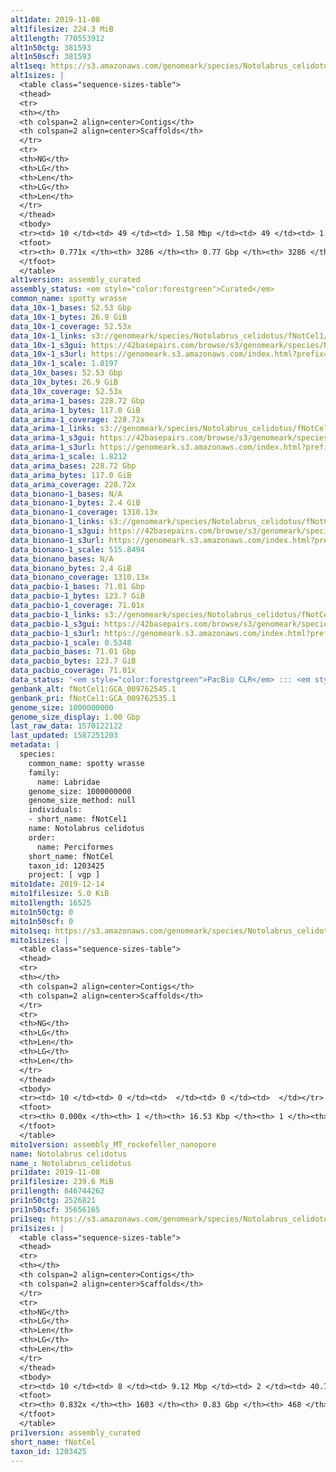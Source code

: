 ```yaml
---
alt1date: 2019-11-08
alt1filesize: 224.3 MiB
alt1length: 770553912
alt1n50ctg: 381593
alt1n50scf: 381593
alt1seq: https://s3.amazonaws.com/genomeark/species/Notolabrus_celidotus/fNotCel1/assembly_curated/fNotCel1.alt.cur.20191108.fasta.gz
alt1sizes: |
  <table class="sequence-sizes-table">
  <thead>
  <tr>
  <th></th>
  <th colspan=2 align=center>Contigs</th>
  <th colspan=2 align=center>Scaffolds</th>
  </tr>
  <tr>
  <th>NG</th>
  <th>LG</th>
  <th>Len</th>
  <th>LG</th>
  <th>Len</th>
  </tr>
  </thead>
  <tbody>
  <tr><td> 10 </td><td> 49 </td><td> 1.58 Mbp </td><td> 49 </td><td> 1.58 Mbp </td></tr>  <tr><td> 20 </td><td> 128 </td><td> 1.07 Mbp </td><td> 128 </td><td> 1.07 Mbp </td></tr>  <tr><td> 30 </td><td> 238 </td><td> 0.77 Mbp </td><td> 238 </td><td> 0.77 Mbp </td></tr>  <tr><td> 40 </td><td> 395 </td><td> 0.55 Mbp </td><td> 395 </td><td> 0.55 Mbp </td></tr>  <tr style="background-color:#cccccc;"><td> 50 </td><td> 612 </td><td> 381.59 Kbp </td><td> 612 </td><td> 381.59 Kbp </td></tr>  <tr><td> 60 </td><td> 947 </td><td> 231.38 Kbp </td><td> 947 </td><td> 231.38 Kbp </td></tr>  <tr><td> 70 </td><td> 1604 </td><td> 96.40 Kbp </td><td> 1604 </td><td> 96.40 Kbp </td></tr>  <tr><td> 80 </td><td> 0 </td><td>  </td><td> 0 </td><td>  </td></tr>  <tr><td> 90 </td><td> 0 </td><td>  </td><td> 0 </td><td>  </td></tr>  <tr><td> 100 </td><td> 0 </td><td>  </td><td> 0 </td><td>  </td></tr>  </tbody>
  <tfoot>
  <tr><th> 0.771x </th><th> 3286 </th><th> 0.77 Gbp </th><th> 3286 </th><th> 0.77 Gbp </th></tr>
  </tfoot>
  </table>
alt1version: assembly_curated
assembly_status: <em style="color:forestgreen">Curated</em>
common_name: spotty wrasse
data_10x-1_bases: 52.53 Gbp
data_10x-1_bytes: 26.9 GiB
data_10x-1_coverage: 52.53x
data_10x-1_links: s3://genomeark/species/Notolabrus_celidotus/fNotCel1/genomic_data/10x/<br>
data_10x-1_s3gui: https://42basepairs.com/browse/s3/genomeark/species/Notolabrus_celidotus/fNotCel1/genomic_data/10x/
data_10x-1_s3url: https://genomeark.s3.amazonaws.com/index.html?prefix=species/Notolabrus_celidotus/fNotCel1/genomic_data/10x/
data_10x-1_scale: 1.8197
data_10x_bases: 52.53 Gbp
data_10x_bytes: 26.9 GiB
data_10x_coverage: 52.53x
data_arima-1_bases: 228.72 Gbp
data_arima-1_bytes: 117.0 GiB
data_arima-1_coverage: 228.72x
data_arima-1_links: s3://genomeark/species/Notolabrus_celidotus/fNotCel1/genomic_data/arima/<br>
data_arima-1_s3gui: https://42basepairs.com/browse/s3/genomeark/species/Notolabrus_celidotus/fNotCel1/genomic_data/arima/
data_arima-1_s3url: https://genomeark.s3.amazonaws.com/index.html?prefix=species/Notolabrus_celidotus/fNotCel1/genomic_data/arima/
data_arima-1_scale: 1.8212
data_arima_bases: 228.72 Gbp
data_arima_bytes: 117.0 GiB
data_arima_coverage: 228.72x
data_bionano-1_bases: N/A
data_bionano-1_bytes: 2.4 GiB
data_bionano-1_coverage: 1310.13x
data_bionano-1_links: s3://genomeark/species/Notolabrus_celidotus/fNotCel1/genomic_data/bionano/<br>
data_bionano-1_s3gui: https://42basepairs.com/browse/s3/genomeark/species/Notolabrus_celidotus/fNotCel1/genomic_data/bionano/
data_bionano-1_s3url: https://genomeark.s3.amazonaws.com/index.html?prefix=species/Notolabrus_celidotus/fNotCel1/genomic_data/bionano/
data_bionano-1_scale: 515.8494
data_bionano_bases: N/A
data_bionano_bytes: 2.4 GiB
data_bionano_coverage: 1310.13x
data_pacbio-1_bases: 71.01 Gbp
data_pacbio-1_bytes: 123.7 GiB
data_pacbio-1_coverage: 71.01x
data_pacbio-1_links: s3://genomeark/species/Notolabrus_celidotus/fNotCel1/genomic_data/pacbio/<br>
data_pacbio-1_s3gui: https://42basepairs.com/browse/s3/genomeark/species/Notolabrus_celidotus/fNotCel1/genomic_data/pacbio/
data_pacbio-1_s3url: https://genomeark.s3.amazonaws.com/index.html?prefix=species/Notolabrus_celidotus/fNotCel1/genomic_data/pacbio/
data_pacbio-1_scale: 0.5348
data_pacbio_bases: 71.01 Gbp
data_pacbio_bytes: 123.7 GiB
data_pacbio_coverage: 71.01x
data_status: '<em style="color:forestgreen">PacBio CLR</em> ::: <em style="color:forestgreen">10x</em> ::: <em style="color:forestgreen">Arima</em>'
genbank_alt: fNotCel1:GCA_009762545.1
genbank_pri: fNotCel1:GCA_009762535.1
genome_size: 1000000000
genome_size_display: 1.00 Gbp
last_raw_data: 1570122122
last_updated: 1587251203
metadata: |
  species:
    common_name: spotty wrasse
    family:
      name: Labridae
    genome_size: 1000000000
    genome_size_method: null
    individuals:
    - short_name: fNotCel1
    name: Notolabrus celidotus
    order:
      name: Perciformes
    short_name: fNotCel
    taxon_id: 1203425
    project: [ vgp ]
mito1date: 2019-12-14
mito1filesize: 5.0 KiB
mito1length: 16525
mito1n50ctg: 0
mito1n50scf: 0
mito1seq: https://s3.amazonaws.com/genomeark/species/Notolabrus_celidotus/fNotCel1/assembly_MT_rockefeller_nanopore/fNotCel1.MT.20191214.fasta.gz
mito1sizes: |
  <table class="sequence-sizes-table">
  <thead>
  <tr>
  <th></th>
  <th colspan=2 align=center>Contigs</th>
  <th colspan=2 align=center>Scaffolds</th>
  </tr>
  <tr>
  <th>NG</th>
  <th>LG</th>
  <th>Len</th>
  <th>LG</th>
  <th>Len</th>
  </tr>
  </thead>
  <tbody>
  <tr><td> 10 </td><td> 0 </td><td>  </td><td> 0 </td><td>  </td></tr>  <tr><td> 20 </td><td> 0 </td><td>  </td><td> 0 </td><td>  </td></tr>  <tr><td> 30 </td><td> 0 </td><td>  </td><td> 0 </td><td>  </td></tr>  <tr><td> 40 </td><td> 0 </td><td>  </td><td> 0 </td><td>  </td></tr>  <tr style="background-color:#cccccc;"><td> 50 </td><td> 0 </td><td style="background-color:#ff8888;">  </td><td> 0 </td><td style="background-color:#ff8888;">  </td></tr>  <tr><td> 60 </td><td> 0 </td><td>  </td><td> 0 </td><td>  </td></tr>  <tr><td> 70 </td><td> 0 </td><td>  </td><td> 0 </td><td>  </td></tr>  <tr><td> 80 </td><td> 0 </td><td>  </td><td> 0 </td><td>  </td></tr>  <tr><td> 90 </td><td> 0 </td><td>  </td><td> 0 </td><td>  </td></tr>  <tr><td> 100 </td><td> 0 </td><td>  </td><td> 0 </td><td>  </td></tr>  </tbody>
  <tfoot>
  <tr><th> 0.000x </th><th> 1 </th><th> 16.53 Kbp </th><th> 1 </th><th> 16.53 Kbp </th></tr>
  </tfoot>
  </table>
mito1version: assembly_MT_rockefeller_nanopore
name: Notolabrus celidotus
name_: Notolabrus_celidotus
pri1date: 2019-11-08
pri1filesize: 239.6 MiB
pri1length: 846744262
pri1n50ctg: 2526821
pri1n50scf: 35656165
pri1seq: https://s3.amazonaws.com/genomeark/species/Notolabrus_celidotus/fNotCel1/assembly_curated/fNotCel1.pri.cur.20191108.fasta.gz
pri1sizes: |
  <table class="sequence-sizes-table">
  <thead>
  <tr>
  <th></th>
  <th colspan=2 align=center>Contigs</th>
  <th colspan=2 align=center>Scaffolds</th>
  </tr>
  <tr>
  <th>NG</th>
  <th>LG</th>
  <th>Len</th>
  <th>LG</th>
  <th>Len</th>
  </tr>
  </thead>
  <tbody>
  <tr><td> 10 </td><td> 8 </td><td> 9.12 Mbp </td><td> 2 </td><td> 40.77 Mbp </td></tr>  <tr><td> 20 </td><td> 20 </td><td> 6.85 Mbp </td><td> 4 </td><td> 39.65 Mbp </td></tr>  <tr><td> 30 </td><td> 37 </td><td> 5.48 Mbp </td><td> 7 </td><td> 38.34 Mbp </td></tr>  <tr><td> 40 </td><td> 59 </td><td> 4.04 Mbp </td><td> 10 </td><td> 37.09 Mbp </td></tr>  <tr style="background-color:#cccccc;"><td> 50 </td><td> 89 </td><td style="background-color:#88ff88;"> 2.53 Mbp </td><td> 12 </td><td style="background-color:#88ff88;"> 35.66 Mbp </td></tr>  <tr><td> 60 </td><td> 138 </td><td> 1.63 Mbp </td><td> 15 </td><td> 32.41 Mbp </td></tr>  <tr><td> 70 </td><td> 230 </td><td> 0.72 Mbp </td><td> 19 </td><td> 29.53 Mbp </td></tr>  <tr><td> 80 </td><td> 632 </td><td> 95.27 Kbp </td><td> 22 </td><td> 26.92 Mbp </td></tr>  <tr><td> 90 </td><td> 0 </td><td>  </td><td> 0 </td><td>  </td></tr>  <tr><td> 100 </td><td> 0 </td><td>  </td><td> 0 </td><td>  </td></tr>  </tbody>
  <tfoot>
  <tr><th> 0.832x </th><th> 1603 </th><th> 0.83 Gbp </th><th> 468 </th><th> 0.85 Gbp </th></tr>
  </tfoot>
  </table>
pri1version: assembly_curated
short_name: fNotCel
taxon_id: 1203425
---
```

